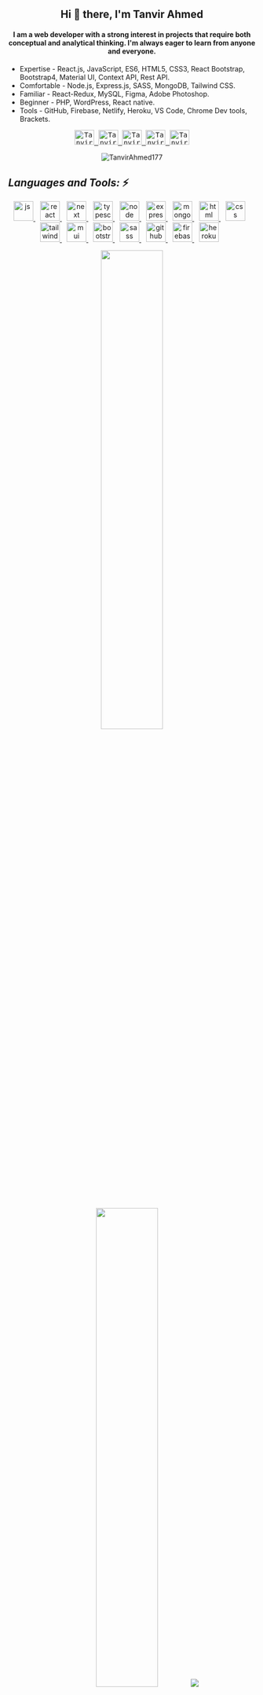 
<h2 align="center"> Hi 👋 there, I'm Tanvir Ahmed</a></h2>
<h4 align="center">I am a web developer with a strong interest in projects that require both conceptual and analytical thinking. I'm always eager to learn from anyone and everyone.</h4>
<ul>
  <li>Expertise - React.js, JavaScript, ES6, HTML5, CSS3, React Bootstrap, Bootstrap4, Material UI, Context API, Rest API.</li>
  <li>Comfortable - Node.js, Express.js, SASS, MongoDB, Tailwind CSS.</li>
  <li>Familiar - React-Redux, MySQL, Figma, Adobe Photoshop.</li>
  <li>Beginner - PHP, WordPress, React native.</li>
  <li>Tools - GitHub, Firebase, Netlify, Heroku, VS Code, Chrome Dev tools, Brackets.</li>
</ul>


<p align="center">
  <samp>
<a href="https://twitter.com/TanvirA98971632" target="_blank">
  <img  alt="Tanvir's Twitter" height="30" width="40" src="https://raw.githubusercontent.com/rahuldkjain/github-profile-readme-generator/master/src/images/icons/Social/twitter.svg" />
</a>
<a href="https://www.linkedin.com/in/tanvir-ahamed-466051190/" target="_blank">
  <img  alt="Tanvir's Linkdein" height="30" width="40" src="https://raw.githubusercontent.com/rahuldkjain/github-profile-readme-generator/master/src/images/icons/Social/linked-in-alt.svg" />
</a>
<a href="https://www.instagram.com/tanvir_ahmed_403/" target="_blank">
  <img  alt="Tanvir's Instagram" height="30" width="40" src="https://raw.githubusercontent.com/rahuldkjain/github-profile-readme-generator/master/src/images/icons/Social/instagram.svg" />
</a>
<a href="https://www.facebook.com/tanvirahmed403/" target="_blank">
  <img  alt="Tanvir's Facebook" height="30" width="40" src="https://raw.githubusercontent.com/rahuldkjain/github-profile-readme-generator/master/src/images/icons/Social/facebook.svg" />
</a>
<a href="https://medium.com/@ahmed-tanvir-siddik" target="_blank">
  <img  alt="Tanvir's Medium" height="30" width="40" src="https://raw.githubusercontent.com/rahuldkjain/github-profile-readme-generator/master/src/images/icons/Social/medium.svg" />
</a>
  </samp>
  
  <br>
 </p>
 
<p align="center">
  <img src="https://komarev.com/ghpvc/?username=TanvirAhmed177" alt="TanvirAhmed177" /> 
</p>

## _Languages and Tools:_ ⚡

<p align="center">
  <a href="https://developer.mozilla.org/en-US/docs/Web/JavaScript" target="_blank" style="margin-right: 10px;">
    <img src="https://cdn.jsdelivr.net/gh/devicons/devicon/icons/javascript/javascript-original.svg" alt="js" width="40" height="40" />
  </a>
  <a href="https://react.dev/" target="_blank" style="margin-right: 10px;">
    <img src="https://cdn.jsdelivr.net/gh/devicons/devicon/icons/react/react-original.svg" alt="react" width="40" height="40" />
  </a>
  <a href="https://nextjs.org/" target="_blank" style="margin-right: 10px;">
    <img src="https://cdn.jsdelivr.net/gh/devicons/devicon/icons/nextjs/nextjs-original.svg" alt="next" width="40" height="40" />
  </a>
  <a href="https://www.typescriptlang.org/" target="_blank" style="margin-right: 10px;">
    <img src="https://cdn.jsdelivr.net/gh/devicons/devicon/icons/typescript/typescript-plain.svg" alt="typescript" width="40" height="40" />
  </a>
  <a href="https://nodejs.org/en" target="_blank" style="margin-right: 10px;">
    <img src="https://cdn.jsdelivr.net/gh/devicons/devicon/icons/nodejs/nodejs-original.svg" alt="node" width="40" height="40" />
  </a>
  <a href="https://expressjs.com/" target="_blank" style="margin-right: 10px;">
    <img src="https://cdn.jsdelivr.net/gh/devicons/devicon/icons/express/express-original.svg" alt="express" width="40" height="40" />
  </a>
  <a href="https://www.mongodb.com/" target="_blank" style="margin-right: 10px;">
    <img src="https://cdn.jsdelivr.net/gh/devicons/devicon/icons/mongodb/mongodb-original-wordmark.svg" alt="mongodb" width="40" height="40" />
  </a>
  <a href="https://developer.mozilla.org/en-US/docs/Web/html" target="_blank" style="margin-right: 10px;">
    <img src="https://cdn.jsdelivr.net/gh/devicons/devicon/icons/html5/html5-original.svg" alt="html" width="40" height="40" />
  </a>
  <a href="https://developer.mozilla.org/en-US/docs/Web/css" target="_blank" style="margin-right: 10px;">
    <img src="https://cdn.jsdelivr.net/gh/devicons/devicon/icons/css3/css3-original.svg" alt="css" width="40" height="40" />
  </a>
  <a href="https://tailwindcss.com/" target="_blank" style="margin-right: 10px;">
    <img src="https://cdn.jsdelivr.net/gh/devicons/devicon/icons/tailwindcss/tailwindcss-plain.svg" alt="tailwind" width="40" height="40" />
  </a>
  <a href="https://mui.com/" target="_blank" style="margin-right: 10px;">
    <img src="https://cdn.jsdelivr.net/gh/devicons/devicon/icons/materialui/materialui-original.svg" alt="mui" width="40" height="40" />
  </a>
  <a href="https://getbootstrap.com/" target="_blank" style="margin-right: 10px;">
    <img src="https://cdn.jsdelivr.net/gh/devicons/devicon/icons/bootstrap/bootstrap-original.svg" alt="bootstrap" width="40" height="40" />
  </a>
  <a href="https://sass-lang.com/" target="_blank" style="margin-right: 10px;">
    <img src="https://cdn.jsdelivr.net/gh/devicons/devicon/icons/sass/sass-original.svg" alt="sass" width="40" height="40" />
  </a>
  <a href="https://github.com/" target="_blank" style="margin-right: 10px;">
    <img src="https://cdn.jsdelivr.net/gh/devicons/devicon/icons/github/github-original.svg" alt="github" width="40" height="40" />
  </a>
  <a href="https://firebase.google.com/" target="_blank" style="margin-right: 10px;">
    <img src="https://cdn.jsdelivr.net/gh/devicons/devicon/icons/firebase/firebase-plain.svg" alt="firebase" width="40" height="40" />
  </a>
  <a href="https://www.heroku.com/" target="_blank" style="margin-right: 10px;">
    <img src="https://cdn.jsdelivr.net/gh/devicons/devicon/icons/heroku/heroku-original.svg" alt="heroku" width="40" height="40" />
  </a>
</p>

<p align="center">
  <img height="50%" width="auto" src ="https://github-readme-stats.vercel.app/api?username=TanvirAhmed177&show_icons=true&count_private=true&theme=darcula&hide_border=true&hide=issues,contribs&bg_color=00000000">
  <img height="50%" width="auto" src ="https://github-readme-stats.vercel.app/api/top-langs/?username=TanvirAhmed177&layout=compact&hide_border=true&theme=darcula&bg_color=00000000&langs_count=6&hide=jupyter%20notebook,tex,css,php&exclude_repo=Pacman-AI">
  <img src ="https://github-readme-streak-stats.herokuapp.com?user=TanvirAhmed177&theme=darcula&hide_border=true&background=FFFFFF00">

  </a>
</p>

 

